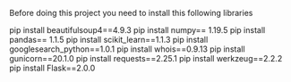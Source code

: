 Before doing this project you need to install this following libraries

pip install beautifulsoup4==4.9.3 
pip install numpy== 1.19.5 
pip install pandas== 1.1.5 
pip install scikit_learn==1.1.3 
pip install googlesearch_python==1.0.1 
pip install whois==0.9.13 
pip install gunicorn==20.1.0 
pip install requests==2.25.1 
pip install werkzeug==2.2.2 
pip install Flask==2.0.0 
